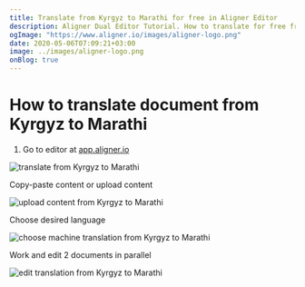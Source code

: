 ```yaml
---
title: Translate from Kyrgyz to Marathi for free in Aligner Editor
description: Aligner Dual Editor Tutorial. How to translate for free from Kyrgyz to Marathi. Aligner is multilingual document management platform. 
ogImage: "https://www.aligner.io/images/aligner-logo.png"
date: 2020-05-06T07:09:21+03:00
image: ../images/aligner-logo.png
onBlog: true
---
```


# How to translate document from Kyrgyz to Marathi

1. Go to editor at [app.aligner.io](https://app.aligner.io "Aligner App web page")

![translate from Kyrgyz to Marathi](../aligner-blank-editor.png "translate from Kyrgyz to Marathi")

Copy-paste content or upload content

![upload content from Kyrgyz to Marathi](../aligner-uploaded-document.png "upload content from Kyrgyz to Marathi")

Choose desired language

![choose machine translation from Kyrgyz to Marathi](../aligner-language-dropdown.png "choose machine translation from Kyrgyz to Marathi")

Work and edit 2 documents in parallel

![edit translation from Kyrgyz to Marathi](../aligner-double-sitded-editor.png "edit translation from Kyrgyz to Marathi")

